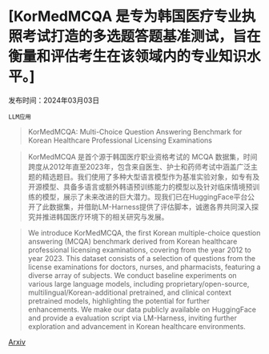 # [KorMedMCQA 是专为韩国医疗专业执照考试打造的多选题答题基准测试，旨在衡量和评估考生在该领域内的专业知识水平。]

发布时间：2024年03月03日

`LLM应用`

> KorMedMCQA: Multi-Choice Question Answering Benchmark for Korean Healthcare Professional Licensing Examinations

> KorMedMCQA 是首个源于韩国医疗职业资格考试的 MCQA 数据集，时间跨度从2012年直至2023年，包含来自医生、护士和药师考试中涵盖广泛主题的精选题目。我们使用了多种大型语言模型作为基准实验对象，如专有及开源模型、具备多语言或额外韩语预训练能力的模型以及针对临床情境预训练的模型，展示了未来改进的巨大潜力。现我们已在HuggingFace平台公开了此数据集，并借助LM-Harness提供了评估脚本，诚邀各界共同深入探究并推进韩国医疗环境下的相关研究与发展。

> We introduce KorMedMCQA, the first Korean multiple-choice question answering (MCQA) benchmark derived from Korean healthcare professional licensing examinations, covering from the year 2012 to year 2023. This dataset consists of a selection of questions from the license examinations for doctors, nurses, and pharmacists, featuring a diverse array of subjects. We conduct baseline experiments on various large language models, including proprietary/open-source, multilingual/Korean-additional pretrained, and clinical context pretrained models, highlighting the potential for further enhancements. We make our data publicly available on HuggingFace and provide a evaluation script via LM-Harness, inviting further exploration and advancement in Korean healthcare environments.

[Arxiv](https://arxiv.org/abs/2403.01469)